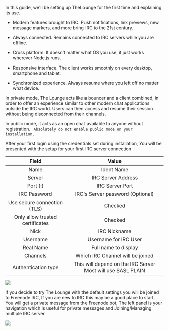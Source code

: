 In this guide, we'll be setting up TheLounge for the first time and explaining its use.

-   Modern features brought to IRC. Push notifications, link previews, new
    message markers, and more bring IRC to the 21st century.

-   Always connected. Remains connected to IRC servers while you are offline.

-   Cross platform. It doesn't matter what OS you use, it just works wherever
    Node.js runs.

-   Responsive interface. The client works smoothly on every desktop, smartphone
    and tablet.

-   Synchronized experience. Always resume where you left off no matter what
    device.

In private mode, The Lounge acts like a bouncer and a client combined, in order
to offer an experience similar to other modern chat applications outside the IRC
world. Users can then access and resume their session without being disconnected
from their channels.

In public mode, it acts as an open chat available to anyone without
registration. ` Absolutely do not enable public mode on your installation.`

After your first login using the credentials set during installation, You will
be presented with the setup for your first IRC server connection

| Field                           | Value                                                        |
|:---------------------------------:|:--------------------------------------------------------------:|
| Name                            | Ident Name                                                   |
| Server                          | IRC Server Address                                           |
| Port (:)                        | IRC Server Port                                              |
| IRC Password                    | IRC’s Server password (Optional)                             |
| Use secure connection (TLS)     | Checked                                                      |
| Only allow trusted certificates | Checked                                                      |
| Nick                        | IRC Nickname                                                 |
| Username                        | Username for IRC User                                        |
| Real Name                   | Full name to display                                         |
| Channels                        | Which IRC Channel will be joined                             |
| Authentication type             | This will depend on the IRC Server Most will use SASL PLAIN  |

![]( <https://i.imgur.com/YQU9dlX.png>)

If you decide to try The Lounge with the default settings you will be joined to
Freenode IRC, If you are new to IRC this may be a good place to start. You will
get a private message from the Freenode bot, The left panel is your navigation
which is useful for private messages and Joining/Managing multiple IRC server.

![]( <https://i.imgur.com/sQDqM9h.png>)
